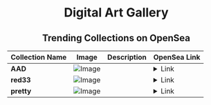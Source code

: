 <div align="center">

# Digital Art Gallery

## Trending Collections on OpenSea

| Collection Name                       | Image                                                                                     | Description                       | OpenSea Link                                                                                          |
|---------------------------------------|-------------------------------------------------------------------------------------------|-----------------------------------|--------------------------------------------------------------------------------------------------------|
| **AAD** | ![Image](https://i.seadn.io/s/raw/files/dee18763c2371adaea4d7b0947e23a11.png?w=500&auto=format?w=200&auto=format) |  | <details><summary>Link</summary>[AAD](https://opensea.io/collection/aad-9)</details> |
| **red33** | ![Image](https://i.seadn.io/s/raw/files/33c38794a87bd6dc69b8e621e1ec8974.jpg?w=500&auto=format?w=200&auto=format) |  | <details><summary>Link</summary>[red33](https://opensea.io/collection/red33)</details> |
| **pretty** | ![Image](https://i.seadn.io/s/raw/files/ea7660fdb3f9a776b190fbbdecfcba5f.jpg?w=500&auto=format?w=200&auto=format) |  | <details><summary>Link</summary>[pretty](https://opensea.io/collection/pretty-84)</details> |

</div>